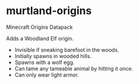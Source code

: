 # murtland-origins
Minecraft Origins Datapack

Adds a Woodland Elf origin. 

* Invisible if sneaking barefoot in the woods.
* Initially spawns in wooded hills.
* Spawns with a wolf egg.
* Can tame any tameable animal by hitting it once.
* Can only wear light armor.

